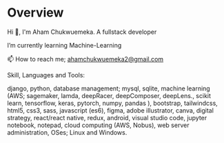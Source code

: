 # Overview

Hi 👋, I'm Aham Chukwuemeka.
A fullstack developer

I’m currently learning Machine-Learning

📫 How to reach me; ahamchukwuemeka2@gmail.com

Skill, Languages and Tools:

django,
python,
database management; mysql, sqlite,
machine learning (AWS; sagemaker, lamda, deepRacer, deepComposer, deepLens., scikit learn, tensorflow, keras, pytorch, numpy, pandas ),
bootstrap,
tailwindcss,
html5,
css3, 
sass,
javascript (es6),
figma, 
adobe illustrator, 
canva,
digital strategy,
react/react native,
redux,
android,
visual studio code,
jupyter notebook,
notepad,
cloud computing (AWS, Nobus),
web server administration, 
OSes; Linux and Windows. 
